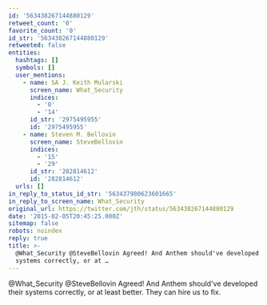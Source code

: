```yaml
---
id: '563438267144880129'
retweet_count: '0'
favorite_count: '0'
id_str: '563438267144880129'
retweeted: false
entities:
  hashtags: []
  symbols: []
  user_mentions:
    - name: SA J. Keith Mularski
      screen_name: What_Security
      indices:
        - '0'
        - '14'
      id_str: '2975495955'
      id: '2975495955'
    - name: Steven M. Bellovin
      screen_name: SteveBellovin
      indices:
        - '15'
        - '29'
      id_str: '282814612'
      id: '282814612'
  urls: []
in_reply_to_status_id_str: '563437980623601665'
in_reply_to_screen_name: What_Security
original_url: https://twitter.com/jth/status/563438267144880129
date: '2015-02-05T20:45:25.000Z'
sitemap: false
robots: noindex
reply: true
title: >-
  @What_Security @SteveBellovin Agreed! And Anthem should've developed their
  systems correctly, or at …
---
```


@What_Security @SteveBellovin Agreed! And Anthem should've developed their systems correctly, or at least better. They can hire us to fix.